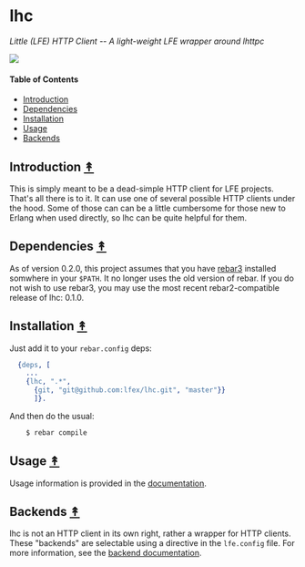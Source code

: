 # lhc

*Little (LFE) HTTP Client -- A light-weight LFE wrapper around lhttpc*

<a href="resources/images/lhc.jpg"><img src="resources/images/lhc-small.jpg" /></a>


#### Table of Contents

* [Introduction](#introduction-)
* [Dependencies](#dependencies-)
* [Installation](#installation-)
* [Usage](#usage-)
* [Backends](#backends-)


## Introduction [&#x219F;](#table-of-contents)

This is simply meant to be a dead-simple HTTP client for LFE projects. That's
all there is to it. It can use one of several possible HTTP clients under the hood. Some of those can can be a little cumbersome for those new to Erlang when used directly, so lhc can be quite helpful for them.


## Dependencies [&#x219F;](#contents)

As of version 0.2.0, this project assumes that you have
[rebar3](https://github.com/rebar/rebar3) installed somwhere in your ``$PATH``.
It no longer uses the old version of rebar. If you do not wish to use rebar3,
you may use the most recent rebar2-compatible release of lhc: 0.1.0.


## Installation [&#x219F;](#table-of-contents)

Just add it to your ``rebar.config`` deps:

```erlang
  {deps, [
    ...
    {lhc, ".*",
      {git, "git@github.com:lfex/lhc.git", "master"}}
      ]}.
```

And then do the usual:

```bash
    $ rebar compile
```


## Usage [&#x219F;](#table-of-contents)

Usage information is provided in the [documentation](http://lfex.github.io/lhc/).


## Backends [&#x219F;](#table-of-contents)

lhc is not an HTTP client in its own right, rather a wrapper for HTTP clients. These "backends" are selectable using a directive in the ``lfe.config`` file. For more information, see the [backend documentation](http://lfex.github.io/lhc/current/#backends).
